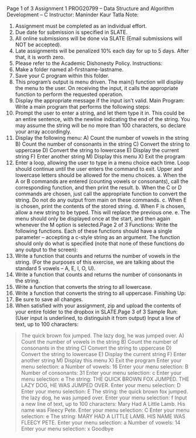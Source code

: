 Page 1 of 3
Assignment 1
PROG20799 – Data Structure and Algorithm Development – C
Instructor: Maninder Kaur Tatla
Note:
1. Assignment must be completed as an individual effort.
2. Due date for submission is specified in SLATE.
3. All online submissions will be done via SLATE (Email submissions will NOT be accepted).
4. Late assignments will be penalized 10% each day for up to 5 days. After that, it is worth zero.
5. Please refer to the Academic Dishonesty Policy.
Instructions:
1. Make a folder named a1-firstname-lastname.
2. Save your C program within this folder.
3. This program’s output is menu driven. The main() function will display the menu to the user. On
receiving the input, it calls the appropriate function to perform the requested operation.
4. Display the appropriate message if the input isn’t valid.
Main Program:
Write a main program that performs the following steps:
1. Prompt the user to enter a string, and let them type it in. This could be an entire sentence, with the
newline indicating the end of the string. You may assume the string will be no more than 100
characters, so declare your array accordingly.
2. Display the following menu:
A) Count the number of vowels in the string
B) Count the number of consonants in the string
C) Convert the string to uppercase
D) Convert the string to lowercase
E) Display the current string
F) Enter another string
M) Display this menu
X) Exit the program
3. Enter a loop, allowing the user to type in a menu choice each time. Loop should continue until the
user enters the command to exit. Upper and lowercase letters should be allowed for the menu
choices.
a. When the A or B commands are entered (counting vowels or consonants), call the
corresponding function, and then print the result.
b. When the C or D commands are chosen, just call the appropriate function to convert the
string. Do not do any output from main on these commands.
c. When E is chosen, print the contents of the stored string.
d. When F is chosen, allow a new string to be typed. This will replace the previous one.
e. The menu should only be displayed once at the start, and then again whenever the M option
is selected.Page 2 of 3
Functions:
Write the following functions. Each of these functions should have a single parameter – accepting a
c-style string as an argument. The function should only do what is specified (note that none of these
functions do any output to the screen):
1. Write a function that counts and returns the number of vowels in the string. (For the purposes of
this exercise, we are talking about the standard 5 vowels – A, E, I, O, U).
2. Write a function that counts and returns the number of consonants in the string.
3. Write a function that converts the string to all lowercase.
4. Write a function that converts the string to all uppercase.
Finishing Up:
1. Be sure to save all changes.
2. When satisfied with your assignment, zip and upload the contents of your entire folder to the
dropbox in SLATE.Page 3 of 3
Sample Run:
(User input is underlined, to distinguish it from output)
Input a line of text, up to 100 characters:
> The quick brown fox jumped. The lazy dog, he was jumped over.
A) Count the number of vowels in the string
B) Count the number of consonants in the string
C) Convert the string to uppercase
D) Convert the string to lowercase
E) Display the current string
F) Enter another string
M) Display this menu
X) Exit the program
Enter your menu selection: a
Number of vowels: 16
Enter your menu selection: B
Number of consonants: 31
Enter your menu selection: c
Enter your menu selection: e
The string:
THE QUICK BROWN FOX JUMPED. THE LAZY DOG, HE WAS JUMPED OVER.
Enter your menu selection: D
Enter your menu selection: E
The string:
the quick brown fox jumped. the lazy dog, he was jumped over.
Enter your menu selection: f
Input a new line of text, up to 100 characters:
> Mary Had A Little Lamb. His name was Fleecy Pete.
Enter your menu selection: C
Enter your menu selection: e
The string:
MARY HAD A LITTLE LAMB. HIS NAME WAS FLEECY PETE.
Enter your menu selection: a
Number of vowels: 14
Enter your menu selection: x
Goodbye

